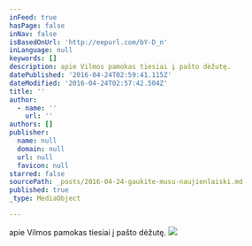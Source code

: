 ```yaml
---
inFeed: true
hasPage: false
inNav: false
isBasedOnUrl: 'http://eepurl.com/bY-D_n'
inLanguage: null
keywords: []
description: apie Vilmos pamokas tiesiai į pašto dėžutę.
datePublished: '2016-04-24T02:59:41.115Z'
dateModified: '2016-04-24T02:57:42.504Z'
title: ''
author:
  - name: ''
    url: ''
authors: []
publisher:
  name: null
  domain: null
  url: null
  favicon: null
starred: false
sourcePath: _posts/2016-04-24-gaukite-musu-naujienlaiski.md
published: true
_type: MediaObject

---
```

apie Vilmos pamokas tiesiai į pašto dėžutę.
![](https://s3-us-west-2.amazonaws.com/the-grid-img/p/03b3de3f35bcc724ef2887664555aece0c5a252c.jpg)